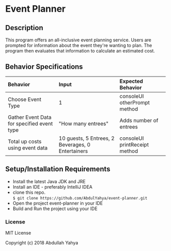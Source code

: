 # Event Planner

## Description
This program offers an all-inclusive event planning service. Users are prompted for information about the event they're wanting to plan. The program then evaluates that information to calculate an estimated cost.


## Behavior Specifications
| Behavior | Input | Expected Behavior |
| :------------- | :------------- | :------------- |
| Choose Event Type | 1 | consoleUI otherPrompt method |
| Gather Event Data for specified event type | "How many entrees" | Adds number of entrees |
| Total up costs using event data | 10 guests, 5 Entrees, 2 Beverages, 0 Entertainers | consoleUI printReceipt method |


## Setup/Installation Requirements

* Install the latest Java JDK and JRE
* Install an IDE - preferably IntelliJ IDEA
* clone this repo. <br />
`$ git clone https://github.com/AbdulYahya/event-planner.git`
* Open the project event-planner in your IDE <br />
* Build and Run the project using your IDE


### License

MIT License

Copyright (c) 2018 Abdullah Yahya
